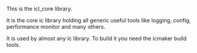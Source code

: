 This is the icl_core library.

It is the core ic library holding all generic useful tools
like logging, config, performance monitor and many others.

It is used by almost any ic library. To build it you need
the icmaker build tools.
